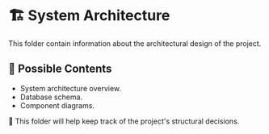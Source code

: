 # 🏗 System Architecture

This folder contain information about the architectural design of the project.

## 📂 Possible Contents
- System architecture overview.
- Database schema.
- Component diagrams.

📌 This folder will help keep track of the project's structural decisions.
